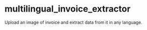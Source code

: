 # multilingual_invoice_extractor
Upload an image of invoice and extract data from it in any language.
